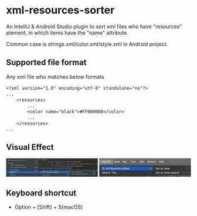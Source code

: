# xml-resources-sorter

An IntelliJ & Android Studio plugin to sort xml files who have "resources" element, in which items have the "name"
attribute.

Common case is strings.xml/color.xml/style.xml in Android project.

## Supported file format

Any xml file who matches below formats

```
<?xml version="1.0" encoding="utf-8" standalone="no"?>
...
    <resources>
        ...
        <color name="black">#FF000000</color>
        ...
    </resources>
...
```

## Visual Effect

<img src="arts/popup_menu_inlet.png" height="50" width="250"/>
<img src="arts/refactor_menu_inlet.png" height="50" width="250"/>

## Keyboard shortcut

- Option + [Shift] + S(macOS)

